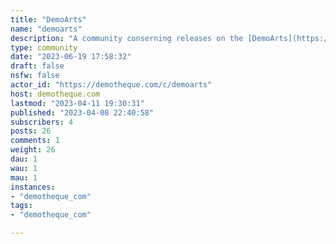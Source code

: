 ```yaml
---
title: "DemoArts" 
name: "demoarts"
description: "A community conserning releases on the [DemoArts](https://demoarts.media) website"
type: community
date: "2023-06-19 17:58:32"
draft: false
nsfw: false
actor_id: "https://demotheque.com/c/demoarts"
host: demotheque.com
lastmod: "2023-04-11 19:30:31"
published: "2023-04-08 22:40:58"
subscribers: 4
posts: 26
comments: 1
weight: 26
dau: 1
wau: 1
mau: 1
instances:
- "demotheque_com"
tags: 
- "demotheque_com"

---
```

